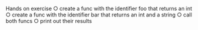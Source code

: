 Hands on exercise
○ create a func with the identifier foo that returns an int
○ create a func with the identifier bar that returns an int and a string
○ call both funcs
○ print out their results